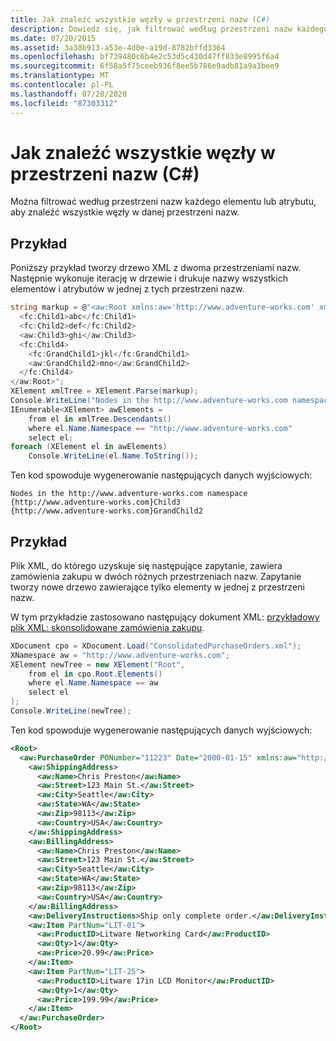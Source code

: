 ```yaml
---
title: Jak znaleźć wszystkie węzły w przestrzeni nazw (C#)
description: Dowiedz się, jak filtrować według przestrzeni nazw każdego elementu lub atrybutu, aby znaleźć wszystkie węzły w tej przestrzeni nazw.
ms.date: 07/20/2015
ms.assetid: 3a38b913-a53e-4d0e-a19d-8782bffd3364
ms.openlocfilehash: bf739480c6b4e2c53d5c430d47ff833e8995f6a4
ms.sourcegitcommit: 6f58a5f75ceeb936f8ee5b786e9adb81a9a3bee9
ms.translationtype: MT
ms.contentlocale: pl-PL
ms.lasthandoff: 07/28/2020
ms.locfileid: "87303312"
---
```

# <a name="how-to-find-all-nodes-in-a-namespace-c"></a>Jak znaleźć wszystkie węzły w przestrzeni nazw (C#)
Można filtrować według przestrzeni nazw każdego elementu lub atrybutu, aby znaleźć wszystkie węzły w danej przestrzeni nazw.  
  
## <a name="example"></a>Przykład  
 Poniższy przykład tworzy drzewo XML z dwoma przestrzeniami nazw. Następnie wykonuje iterację w drzewie i drukuje nazwy wszystkich elementów i atrybutów w jednej z tych przestrzeni nazw.  
  
```csharp  
string markup = @"<aw:Root xmlns:aw='http://www.adventure-works.com' xmlns:fc='www.fourthcoffee.com'>  
  <fc:Child1>abc</fc:Child1>  
  <fc:Child2>def</fc:Child2>  
  <aw:Child3>ghi</aw:Child3>  
  <fc:Child4>  
    <fc:GrandChild1>jkl</fc:GrandChild1>  
    <aw:GrandChild2>mno</aw:GrandChild2>  
  </fc:Child4>  
</aw:Root>";  
XElement xmlTree = XElement.Parse(markup);  
Console.WriteLine("Nodes in the http://www.adventure-works.com namespace");  
IEnumerable<XElement> awElements =  
    from el in xmlTree.Descendants()  
    where el.Name.Namespace == "http://www.adventure-works.com"  
    select el;  
foreach (XElement el in awElements)  
    Console.WriteLine(el.Name.ToString());  
```  
  
 Ten kod spowoduje wygenerowanie następujących danych wyjściowych:  
  
```output  
Nodes in the http://www.adventure-works.com namespace  
{http://www.adventure-works.com}Child3  
{http://www.adventure-works.com}GrandChild2  
```  
  
## <a name="example"></a>Przykład  
 Plik XML, do którego uzyskuje się następujące zapytanie, zawiera zamówienia zakupu w dwóch różnych przestrzeniach nazw. Zapytanie tworzy nowe drzewo zawierające tylko elementy w jednej z przestrzeni nazw.  
  
 W tym przykładzie zastosowano następujący dokument XML: [przykładowy plik XML: skonsolidowane zamówienia zakupu](./sample-xml-file-consolidated-purchase-orders.md).  
  
```csharp  
XDocument cpo = XDocument.Load("ConsolidatedPurchaseOrders.xml");  
XNamespace aw = "http://www.adventure-works.com";  
XElement newTree = new XElement("Root",  
    from el in cpo.Root.Elements()  
    where el.Name.Namespace == aw  
    select el  
);  
Console.WriteLine(newTree);  
```  
  
 Ten kod spowoduje wygenerowanie następujących danych wyjściowych:  
  
```xml  
<Root>  
  <aw:PurchaseOrder PONumber="11223" Date="2000-01-15" xmlns:aw="http://www.adventure-works.com">  
    <aw:ShippingAddress>  
      <aw:Name>Chris Preston</aw:Name>  
      <aw:Street>123 Main St.</aw:Street>  
      <aw:City>Seattle</aw:City>  
      <aw:State>WA</aw:State>  
      <aw:Zip>98113</aw:Zip>  
      <aw:Country>USA</aw:Country>  
    </aw:ShippingAddress>  
    <aw:BillingAddress>  
      <aw:Name>Chris Preston</aw:Name>  
      <aw:Street>123 Main St.</aw:Street>  
      <aw:City>Seattle</aw:City>  
      <aw:State>WA</aw:State>  
      <aw:Zip>98113</aw:Zip>  
      <aw:Country>USA</aw:Country>  
    </aw:BillingAddress>  
    <aw:DeliveryInstructions>Ship only complete order.</aw:DeliveryInstructions>  
    <aw:Item PartNum="LIT-01">  
      <aw:ProductID>Litware Networking Card</aw:ProductID>  
      <aw:Qty>1</aw:Qty>  
      <aw:Price>20.99</aw:Price>  
    </aw:Item>  
    <aw:Item PartNum="LIT-25">  
      <aw:ProductID>Litware 17in LCD Monitor</aw:ProductID>  
      <aw:Qty>1</aw:Qty>  
      <aw:Price>199.99</aw:Price>  
    </aw:Item>  
  </aw:PurchaseOrder>  
</Root>  
```  
